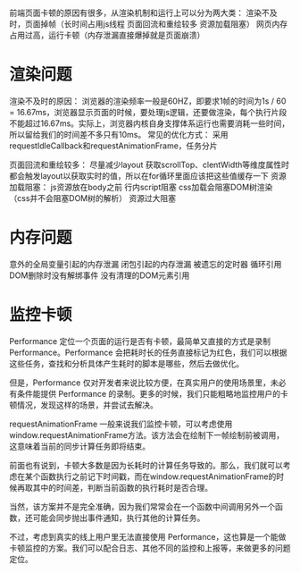 
# 

前端页面卡顿的原因有很多，从渲染机制和运行上可以分为两大类：
渲染不及时，页面掉帧（长时间占用js线程 页面回流和重绘较多 资源加载阻塞）
网页内存占用过高，运行卡顿（内存泄漏直接爆掉就是页面崩溃）

# 渲染问题
渲染不及时的原因：
浏览器的渲染频率一般是60HZ，即要求1帧的时间为1s / 60 = 16.67ms，浏览器显示页面的时候，要处理js逻辑，还要做渲染，每个执行片段不能超过16.67ms。实际上，浏览器内核自身支撑体系运行也需要消耗一些时间，所以留给我们的时间差不多只有10ms。
常见的优化方式：
采用requestIdleCallback和requestAnimationFrame，任务分片

页面回流和重绘较多：
尽量减少layout
获取scrollTop、clentWidth等维度属性时都会触发layout以获取实时的值，所以在for循环里面应该把这些值缓存一下
资源加载阻塞：
js资源放在body之前
行内script阻塞
css加载会阻塞DOM树渲染（css并不会阻塞DOM树的解析）
资源过大阻塞

# 内存问题
意外的全局变量引起的内存泄漏
闭包引起的内存泄漏
被遗忘的定时器
循环引用
DOM删除时没有解绑事件
没有清理的DOM元素引用

    
# 监控卡顿
Performance
定位一个页面的运行是否有卡顿，最简单又直接的方式是录制 Performance。Performance 会把耗时长的任务直接标记为红色，我们可以根据这些任务，查找和分析具体产生耗时的脚本是哪些，然后去做优化。

但是，Performance 仅对开发者来说比较方便，在真实用户的使用场景里，未必有条件能提供 Performance 的录制。更多的时候，我们只能粗略地监控用户的卡顿情况，发现这样的场景，并尝试去解决。

requestAnimationFrame
一般来说我们监控卡顿，可以考虑使用window.requestAnimationFrame方法。该方法会在绘制下一帧绘制前被调用，这意味着当前的同步计算任务即将结束。

前面也有说到，卡顿大多数是因为长耗时的计算任务导致的。那么，我们就可以考虑在某个函数执行之前记下时间戳，而在window.requestAnimationFrame的时候再取其中的时间差，判断当前函数的执行耗时是否合理。

当然，该方案并不是完全准确，因为我们常常会在一个函数中间调用另外一个函数，还可能会同步抛出事件通知，执行其他的计算任务。

不过，考虑到真实的线上用户里无法直接使用 Performance，这也算是一个能做卡顿监控的方案。我们可以配合日志、其他不同的监控和上报等，来做更多的问题定位。